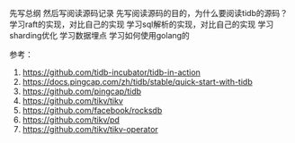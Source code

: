 先写总纲
然后写阅读源码记录
 先写阅读源码的目的，为什么要阅读tidb的源码？
  学习raft的实现，对比自己的实现
  学习sql解析的实现，对比自己的实现
  学习sharding优化
  学习数据埋点
  学习如何使用golang的

 参考：
 1. https://github.com/tidb-incubator/tidb-in-action
 2. https://docs.pingcap.com/zh/tidb/stable/quick-start-with-tidb
 3. https://github.com/pingcap/tidb
 4. https://github.com/tikv/tikv
 5. https://github.com/facebook/rocksdb
 6. https://github.com/tikv/pd
 7. https://github.com/tikv/tikv-operator
